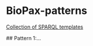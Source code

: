 # BioPax-patterns

[Collection of SPARQL templates](http://www.wikipathways.org/index.php/Help:WikiPathways_Sparql_queries)

## Pattern 1:...
